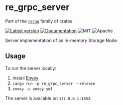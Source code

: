 # re_grpc_server

Part of the [`rerun`](https://github.com/rerun-io/rerun) family of crates.

[![Latest version](https://img.shields.io/crates/v/re_grpc_server.svg?speculative-link)](https://crates.io/crates/re_grpc_server?speculative-link)
[![Documentation](https://docs.rs/re_grpc_server/badge.svg?speculative-link)](https://docs.rs/re_grpc_server?speculative-link)
![MIT](https://img.shields.io/badge/license-MIT-blue.svg)
![Apache](https://img.shields.io/badge/license-Apache-blue.svg)

Server implementation of an in-memory Storage Node.

## Usage

To run the server locally:

1. Install [Envoy](https://www.envoyproxy.io/docs/envoy/latest/start/install)
2. `cargo run -p re_grpc_server --release`
3. `envoy -c envoy.yml`

The server is available on `127.0.0.1:1853`.
